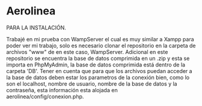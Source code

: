 # Aerolinea

PARA LA INSTALACIÓN.

Trabajé en mi prueba con WampServer el cual es muy similar a Xampp para poder ver mi trabajo, solo es necesario clonar el repositorio en la carpeta de archivos "www" 
de en este caso, WampServer. Adicional en este repositorio se encuentra la base de datos comprimida en un .zip y esta se importa en PhpMyAdmin, la base de datos 
comprimida está dentro de la carpeta 'DB'. Tener en cuenta que para que los archivos puedan acceder a la base de datos deben estar los parametros de la conexión bien, 
como lo son el localhost, nombre de usuario, nombre de la base de datos y la contraseña, esta información esta alojada en aerolinea/config/conexion.php.
